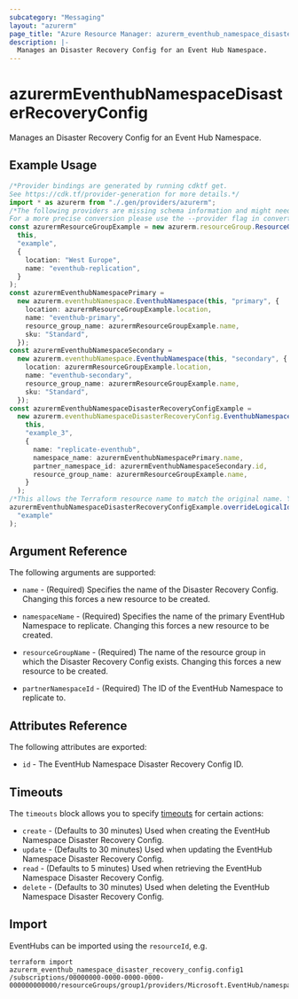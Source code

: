 ```yaml
---
subcategory: "Messaging"
layout: "azurerm"
page_title: "Azure Resource Manager: azurerm_eventhub_namespace_disaster_recovery_config"
description: |-
  Manages an Disaster Recovery Config for an Event Hub Namespace.
---
```


# azurermEventhubNamespaceDisasterRecoveryConfig

Manages an Disaster Recovery Config for an Event Hub Namespace.

## Example Usage

```typescript
/*Provider bindings are generated by running cdktf get.
See https://cdk.tf/provider-generation for more details.*/
import * as azurerm from "./.gen/providers/azurerm";
/*The following providers are missing schema information and might need manual adjustments to synthesize correctly: azurerm.
For a more precise conversion please use the --provider flag in convert.*/
const azurermResourceGroupExample = new azurerm.resourceGroup.ResourceGroup(
  this,
  "example",
  {
    location: "West Europe",
    name: "eventhub-replication",
  }
);
const azurermEventhubNamespacePrimary =
  new azurerm.eventhubNamespace.EventhubNamespace(this, "primary", {
    location: azurermResourceGroupExample.location,
    name: "eventhub-primary",
    resource_group_name: azurermResourceGroupExample.name,
    sku: "Standard",
  });
const azurermEventhubNamespaceSecondary =
  new azurerm.eventhubNamespace.EventhubNamespace(this, "secondary", {
    location: azurermResourceGroupExample.location,
    name: "eventhub-secondary",
    resource_group_name: azurermResourceGroupExample.name,
    sku: "Standard",
  });
const azurermEventhubNamespaceDisasterRecoveryConfigExample =
  new azurerm.eventhubNamespaceDisasterRecoveryConfig.EventhubNamespaceDisasterRecoveryConfig(
    this,
    "example_3",
    {
      name: "replicate-eventhub",
      namespace_name: azurermEventhubNamespacePrimary.name,
      partner_namespace_id: azurermEventhubNamespaceSecondary.id,
      resource_group_name: azurermResourceGroupExample.name,
    }
  );
/*This allows the Terraform resource name to match the original name. You can remove the call if you don't need them to match.*/
azurermEventhubNamespaceDisasterRecoveryConfigExample.overrideLogicalId(
  "example"
);

```

## Argument Reference

The following arguments are supported:

*   `name` - (Required) Specifies the name of the Disaster Recovery Config. Changing this forces a new resource to be created.

*   `namespaceName` - (Required) Specifies the name of the primary EventHub Namespace to replicate. Changing this forces a new resource to be created.

*   `resourceGroupName` - (Required) The name of the resource group in which the Disaster Recovery Config exists. Changing this forces a new resource to be created.

*   `partnerNamespaceId` - (Required) The ID of the EventHub Namespace to replicate to.

## Attributes Reference

The following attributes are exported:

* `id` - The EventHub Namespace Disaster Recovery Config ID.

## Timeouts

The `timeouts` block allows you to specify [timeouts](https://www.terraform.io/language/resources/syntax#operation-timeouts) for certain actions:

* `create` - (Defaults to 30 minutes) Used when creating the EventHub Namespace Disaster Recovery Config.
* `update` - (Defaults to 30 minutes) Used when updating the EventHub Namespace Disaster Recovery Config.
* `read` - (Defaults to 5 minutes) Used when retrieving the EventHub Namespace Disaster Recovery Config.
* `delete` - (Defaults to 30 minutes) Used when deleting the EventHub Namespace Disaster Recovery Config.

## Import

EventHubs can be imported using the `resourceId`, e.g.

```console
terraform import azurerm_eventhub_namespace_disaster_recovery_config.config1 /subscriptions/00000000-0000-0000-0000-000000000000/resourceGroups/group1/providers/Microsoft.EventHub/namespaces/namespace1/disasterRecoveryConfigs/config1
```
